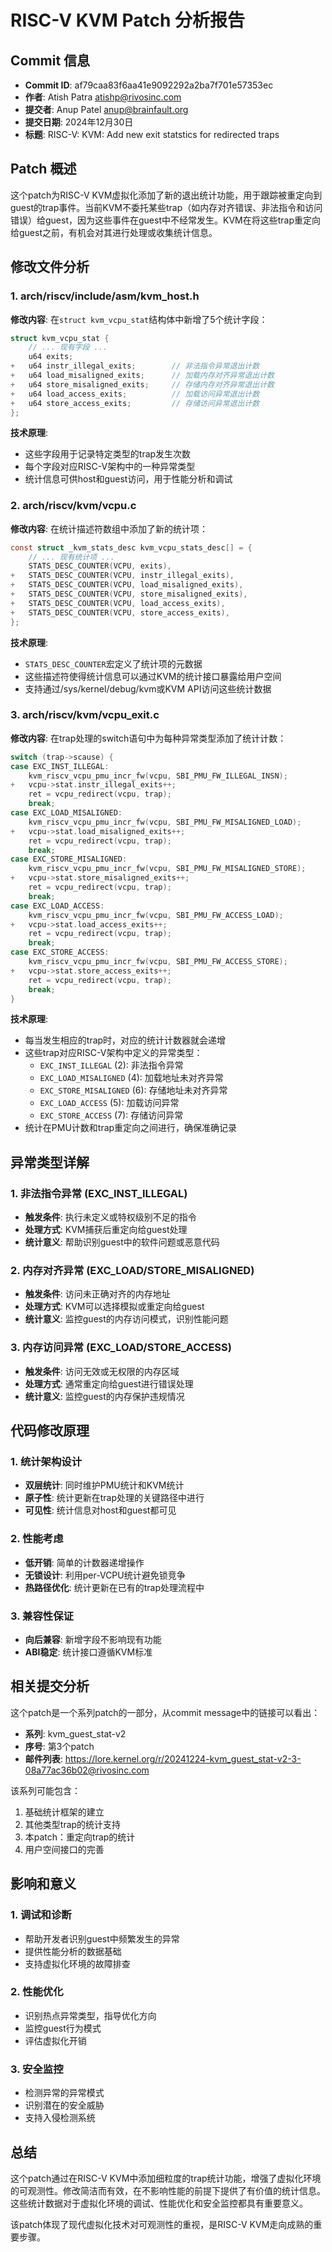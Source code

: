 # RISC-V KVM Patch 分析报告

## Commit 信息
- **Commit ID**: af79caa83f6aa41e9092292a2ba7f701e57353ec
- **作者**: Atish Patra <atishp@rivosinc.com>
- **提交者**: Anup Patel <anup@brainfault.org>
- **提交日期**: 2024年12月30日
- **标题**: RISC-V: KVM: Add new exit statstics for redirected traps

## Patch 概述

这个patch为RISC-V KVM虚拟化添加了新的退出统计功能，用于跟踪被重定向到guest的trap事件。当前KVM不委托某些trap（如内存对齐错误、非法指令和访问错误）给guest，因为这些事件在guest中不经常发生。KVM在将这些trap重定向给guest之前，有机会对其进行处理或收集统计信息。

## 修改文件分析

### 1. arch/riscv/include/asm/kvm_host.h

**修改内容**:
在`struct kvm_vcpu_stat`结构体中新增了5个统计字段：

```c
struct kvm_vcpu_stat {
    // ... 现有字段 ...
    u64 exits;
+   u64 instr_illegal_exits;        // 非法指令异常退出计数
+   u64 load_misaligned_exits;      // 加载内存对齐异常退出计数
+   u64 store_misaligned_exits;     // 存储内存对齐异常退出计数
+   u64 load_access_exits;          // 加载访问异常退出计数
+   u64 store_access_exits;         // 存储访问异常退出计数
};
```

**技术原理**:
- 这些字段用于记录特定类型的trap发生次数
- 每个字段对应RISC-V架构中的一种异常类型
- 统计信息可供host和guest访问，用于性能分析和调试

### 2. arch/riscv/kvm/vcpu.c

**修改内容**:
在统计描述符数组中添加了新的统计项：

```c
const struct _kvm_stats_desc kvm_vcpu_stats_desc[] = {
    // ... 现有统计项 ...
    STATS_DESC_COUNTER(VCPU, exits),
+   STATS_DESC_COUNTER(VCPU, instr_illegal_exits),
+   STATS_DESC_COUNTER(VCPU, load_misaligned_exits), 
+   STATS_DESC_COUNTER(VCPU, store_misaligned_exits),
+   STATS_DESC_COUNTER(VCPU, load_access_exits),
+   STATS_DESC_COUNTER(VCPU, store_access_exits),
};
```

**技术原理**:
- `STATS_DESC_COUNTER`宏定义了统计项的元数据
- 这些描述符使得统计信息可以通过KVM的统计接口暴露给用户空间
- 支持通过/sys/kernel/debug/kvm或KVM API访问这些统计数据

### 3. arch/riscv/kvm/vcpu_exit.c

**修改内容**:
在trap处理的switch语句中为每种异常类型添加了统计计数：

```c
switch (trap->scause) {
case EXC_INST_ILLEGAL:
    kvm_riscv_vcpu_pmu_incr_fw(vcpu, SBI_PMU_FW_ILLEGAL_INSN);
+   vcpu->stat.instr_illegal_exits++;
    ret = vcpu_redirect(vcpu, trap);
    break;
case EXC_LOAD_MISALIGNED:
    kvm_riscv_vcpu_pmu_incr_fw(vcpu, SBI_PMU_FW_MISALIGNED_LOAD);
+   vcpu->stat.load_misaligned_exits++;
    ret = vcpu_redirect(vcpu, trap);
    break;
case EXC_STORE_MISALIGNED:
    kvm_riscv_vcpu_pmu_incr_fw(vcpu, SBI_PMU_FW_MISALIGNED_STORE);
+   vcpu->stat.store_misaligned_exits++;
    ret = vcpu_redirect(vcpu, trap);
    break;
case EXC_LOAD_ACCESS:
    kvm_riscv_vcpu_pmu_incr_fw(vcpu, SBI_PMU_FW_ACCESS_LOAD);
+   vcpu->stat.load_access_exits++;
    ret = vcpu_redirect(vcpu, trap);
    break;
case EXC_STORE_ACCESS:
    kvm_riscv_vcpu_pmu_incr_fw(vcpu, SBI_PMU_FW_ACCESS_STORE);
+   vcpu->stat.store_access_exits++;
    ret = vcpu_redirect(vcpu, trap);
    break;
}
```

**技术原理**:
- 每当发生相应的trap时，对应的统计计数器就会递增
- 这些trap对应RISC-V架构中定义的异常类型：
  - `EXC_INST_ILLEGAL` (2): 非法指令异常
  - `EXC_LOAD_MISALIGNED` (4): 加载地址未对齐异常
  - `EXC_STORE_MISALIGNED` (6): 存储地址未对齐异常
  - `EXC_LOAD_ACCESS` (5): 加载访问异常
  - `EXC_STORE_ACCESS` (7): 存储访问异常
- 统计在PMU计数和trap重定向之间进行，确保准确记录

## 异常类型详解

### 1. 非法指令异常 (EXC_INST_ILLEGAL)
- **触发条件**: 执行未定义或特权级别不足的指令
- **处理方式**: KVM捕获后重定向给guest处理
- **统计意义**: 帮助识别guest中的软件问题或恶意代码

### 2. 内存对齐异常 (EXC_LOAD/STORE_MISALIGNED)
- **触发条件**: 访问未正确对齐的内存地址
- **处理方式**: KVM可以选择模拟或重定向给guest
- **统计意义**: 监控guest的内存访问模式，识别性能问题

### 3. 内存访问异常 (EXC_LOAD/STORE_ACCESS)
- **触发条件**: 访问无效或无权限的内存区域
- **处理方式**: 通常重定向给guest进行错误处理
- **统计意义**: 监控guest的内存保护违规情况

## 代码修改原理

### 1. 统计架构设计
- **双层统计**: 同时维护PMU统计和KVM统计
- **原子性**: 统计更新在trap处理的关键路径中进行
- **可见性**: 统计信息对host和guest都可见

### 2. 性能考虑
- **低开销**: 简单的计数器递增操作
- **无锁设计**: 利用per-VCPU统计避免锁竞争
- **热路径优化**: 统计更新在已有的trap处理流程中

### 3. 兼容性保证
- **向后兼容**: 新增字段不影响现有功能
- **ABI稳定**: 统计接口遵循KVM标准

## 相关提交分析

这个patch是一个系列patch的一部分，从commit message中的链接可以看出：
- **系列**: kvm_guest_stat-v2
- **序号**: 第3个patch
- **邮件列表**: https://lore.kernel.org/r/20241224-kvm_guest_stat-v2-3-08a77ac36b02@rivosinc.com

该系列可能包含：
1. 基础统计框架的建立
2. 其他类型trap的统计支持
3. 本patch：重定向trap的统计
4. 用户空间接口的完善

## 影响和意义

### 1. 调试和诊断
- 帮助开发者识别guest中频繁发生的异常
- 提供性能分析的数据基础
- 支持虚拟化环境的故障排查

### 2. 性能优化
- 识别热点异常类型，指导优化方向
- 监控guest行为模式
- 评估虚拟化开销

### 3. 安全监控
- 检测异常的异常模式
- 识别潜在的安全威胁
- 支持入侵检测系统

## 总结

这个patch通过在RISC-V KVM中添加细粒度的trap统计功能，增强了虚拟化环境的可观测性。修改简洁而有效，在不影响性能的前提下提供了有价值的统计信息。这些统计数据对于虚拟化环境的调试、性能优化和安全监控都具有重要意义。

该patch体现了现代虚拟化技术对可观测性的重视，是RISC-V KVM走向成熟的重要步骤。
